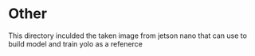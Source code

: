 # Other
This directory inculded the taken image from jetson nano that can use to build model and train yolo as a refenerce
